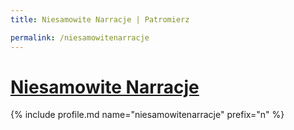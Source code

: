 ```yaml
---
title: Niesamowite Narracje | Patromierz

permalink: /niesamowitenarracje
---
```


# [Niesamowite Narracje](https://patronite.pl/niesamowitenarracje)

{% include profile.md name="niesamowitenarracje" prefix="n" %}
